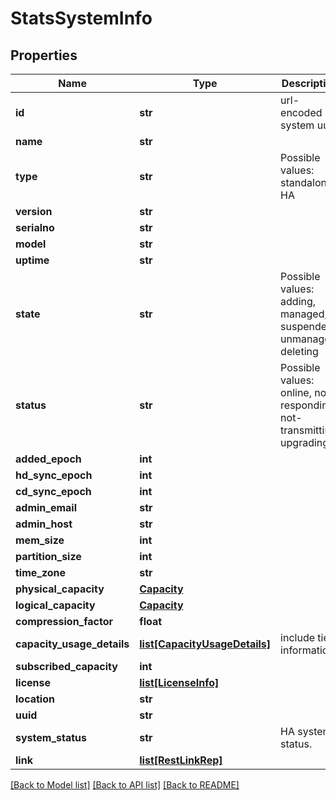 # StatsSystemInfo

## Properties
Name | Type | Description | Notes
------------ | ------------- | ------------- | -------------
**id** | **str** | url-encoded system uuid | 
**name** | **str** |  | [optional] 
**type** | **str** | Possible values: standalone, HA | [optional] 
**version** | **str** |  | [optional] 
**serialno** | **str** |  | [optional] 
**model** | **str** |  | [optional] 
**uptime** | **str** |  | [optional] 
**state** | **str** | Possible values: adding, managed, suspended, unmanaged, deleting | [optional] 
**status** | **str** | Possible values: online, not-responding, not-transmitting, upgrading | [optional] 
**added_epoch** | **int** |  | [optional] 
**hd_sync_epoch** | **int** |  | [optional] 
**cd_sync_epoch** | **int** |  | [optional] 
**admin_email** | **str** |  | [optional] 
**admin_host** | **str** |  | [optional] 
**mem_size** | **int** |  | [optional] 
**partition_size** | **int** |  | [optional] 
**time_zone** | **str** |  | [optional] 
**physical_capacity** | [**Capacity**](Capacity.md) |  | [optional] 
**logical_capacity** | [**Capacity**](Capacity.md) |  | [optional] 
**compression_factor** | **float** |  | [optional] 
**capacity_usage_details** | [**list[CapacityUsageDetails]**](CapacityUsageDetails.md) | include tier information | [optional] 
**subscribed_capacity** | **int** |  | [optional] 
**license** | [**list[LicenseInfo]**](LicenseInfo.md) |  | [optional] 
**location** | **str** |  | [optional] 
**uuid** | **str** |  | [optional] 
**system_status** | **str** | HA system status. | [optional] 
**link** | [**list[RestLinkRep]**](RestLinkRep.md) |  | [optional] 

[[Back to Model list]](../README.md#documentation-for-models) [[Back to API list]](../README.md#documentation-for-api-endpoints) [[Back to README]](../README.md)



